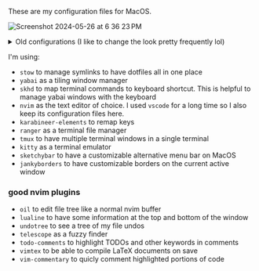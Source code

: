 These are my configuration files for MacOS.

![Screenshot 2024-05-26 at 6 36 23 PM](https://github.com/DomizianoScarcelli/dotfiles/assets/44399141/250b4576-e828-48ae-8f3b-7b6c43bdfdb1)


<details>
  <summary>Old configurations (I like to change the look pretty frequently lol)</summary>
  Commit <a href="https://github.com/DomizianoScarcelli/dotfiles/tree/3a5495e746619e2f5874a3f6aea0df54599939dc)">
    3a5495e746619e2f5874a3f6aea0df54599939dc
  </a>
    <img src="https://github.com/DomizianoScarcelli/dotfiles/assets/44399141/1831e63b-4f00-4e1d-9772-419afb83bae0">
  
  Commit ???
  <img src="https://github.com/DomizianoScarcelli/dotfiles/assets/44399141/70db3cb2-14ed-4e0e-bdf9-30829b27d955" />
</details>

I'm using:
- `stow` to manage symlinks to have dotfiles all in one place
- `yabai` as a tiling window manager
- `skhd` to map terminal commands to keyboard shortcut. This is helpful to manage yabai windows with the keyboard
- `nvim` as the text editor of choice. I used `vscode` for a long time so I also keep its configuration files here.
- `karabineer-elements` to remap keys
- `ranger` as a terminal file manager
- `tmux` to have multiple terminal windows in a single terminal
- `kitty` as a terminal emulator
- `sketchybar` to have a customizable alternative menu bar on MacOS
- `jankyborders` to have customizable borders on the current active window

### good nvim plugins

- `oil` to edit file tree like a normal nvim buffer
- `lualine` to have some information at the top and bottom of the window
- `undotree` to see a tree of my file undos
- `telescope` as a fuzzy finder
- `todo-comments` to highlight TODOs and other keywords in comments
- `vimtex` to be able to compile LaTeX documents on save
- `vim-commentary` to quicly comment highlighted portions of code

